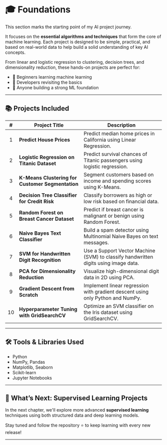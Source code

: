 # 🎓 Foundations

This section marks the starting point of my AI project journey.

It focuses on the **essential algorithms and techniques** that form the core of machine learning. Each project is designed to be simple, practical, and based on real-world data to help build a solid understanding of key AI concepts.

From linear and logistic regression to clustering, decision trees, and dimensionality reduction, these hands-on projects are perfect for:

- 📘 Beginners learning machine learning  
- 🔁 Developers revisiting the basics  
- 🚀 Anyone building a strong ML foundation

---

## 📚 Projects Included


| #  | Project Title                                | Description |
|:--:|----------------------------------------------|-------------|
| 1  | **Predict House Prices**                     | Predict median home prices in California using Linear Regression. |
| 2  | **Logistic Regression on Titanic Dataset**   | Predict survival chances of Titanic passengers using logistic regression. |
| 3  | **K-Means Clustering for Customer Segmentation** | Segment customers based on income and spending scores using K-Means. |
| 4  | **Decision Tree Classifier for Credit Risk** | Classify borrowers as high or low risk based on financial data. |
| 5  | **Random Forest on Breast Cancer Dataset**   | Predict if breast cancer is malignant or benign using Random Forest. |
| 6  | **Naive Bayes Text Classifier**              | Build a spam detector using Multinomial Naive Bayes on text messages. |
| 7  | **SVM for Handwritten Digit Recognition**    | Use a Support Vector Machine (SVM) to classify handwritten digits using image data. |
| 8  | **PCA for Dimensionality Reduction**         | Visualize high-dimensional digit data in 2D using PCA. |
| 9  | **Gradient Descent from Scratch**            | Implement linear regression with gradient descent using only Python and NumPy. |
| 10 | **Hyperparameter Tuning with GridSearchCV**  | Optimize an SVM classifier on the Iris dataset using GridSearchCV. |


---

## 🛠 Tools & Libraries Used

- Python  
- NumPy, Pandas  
- Matplotlib, Seaborn  
- Scikit-learn  
- Jupyter Notebooks  

---

## 🔮 What’s Next: Supervised Learning Projects

In the next chapter, we'll explore more advanced **supervised learning** techniques using both structured data and deep learning models.

Stay tuned and follow the repository ⭐ to keep learning with every new release!

---
